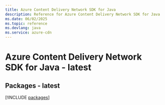 ```yaml
---
title: Azure Content Delivery Network SDK for Java
description: Reference for Azure Content Delivery Network SDK for Java
ms.date: 06/02/2025
ms.topic: reference
ms.devlang: java
ms.service: azure-cdn
---
```

# Azure Content Delivery Network SDK for Java - latest
## Packages - latest
[!INCLUDE [packages](content-delivery-network-index.md)]